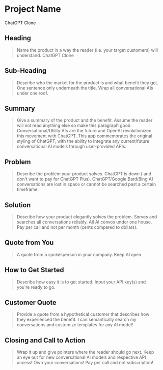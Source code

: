 # Project Name #
ChatGPT Clone

<!--
> This material was originally posted [here](http://www.quora.com/What-is-Amazons-approach-to-product-development-and-product-management). It is reproduced here for posterities sake.

There is an approach called "working backwards" that is widely used at Amazon. They work backwards from the customer, rather than starting with an idea for a product and trying to bolt customers onto it. While working backwards can be applied to any specific product decision, using this approach is especially important when developing new products or features.

For new initiatives a product manager typically starts by writing an internal press release announcing the finished product. The target audience for the press release is the new/updated product's customers, which can be retail customers or internal users of a tool or technology. Internal press releases are centered around the customer problem, how current solutions (internal or external) fail, and how the new product will blow away existing solutions.

If the benefits listed don't sound very interesting or exciting to customers, then perhaps they're not (and shouldn't be built). Instead, the product manager should keep iterating on the press release until they've come up with benefits that actually sound like benefits. Iterating on a press release is a lot less expensive than iterating on the product itself (and quicker!).

If the press release is more than a page and a half, it is probably too long. Keep it simple. 3-4 sentences for most paragraphs. Cut out the fat. Don't make it into a spec. You can accompany the press release with a FAQ that answers all of the other business or execution questions so the press release can stay focused on what the customer gets. My rule of thumb is that if the press release is hard to write, then the product is probably going to suck. Keep working at it until the outline for each paragraph flows.

Oh, and I also like to write press-releases in what I call "Oprah-speak" for mainstream consumer products. Imagine you're sitting on Oprah's couch and have just explained the product to her, and then you listen as she explains it to her audience. That's "Oprah-speak", not "Geek-speak".

Once the project moves into development, the press release can be used as a touchstone; a guiding light. The product team can ask themselves, "Are we building what is in the press release?" If they find they're spending time building things that aren't in the press release (overbuilding), they need to ask themselves why. This keeps product development focused on achieving the customer benefits and not building extraneous stuff that takes longer to build, takes resources to maintain, and doesn't provide real customer benefit (at least not enough to warrant inclusion in the press release).
 -->

## Heading ##
  > Name the product in a way the reader (i.e. your target customers) will understand.
  ChatGPT Clone

## Sub-Heading ##
  > Describe who the market for the product is and what benefit they get. One sentence only underneath the title.
  Wrap all conversational AIs under one roof.

## Summary ##
  > Give a summary of the product and the benefit. Assume the reader will not read anything else so make this paragraph good.
  Conversational/Utility AIs are the future and OpenAI revolutionized this movement with ChatGPT. This app commemorates the original
  styling of ChatGPT, with the ability to integrate any current/future conversational AI models through user-provided APIs.

## Problem ##
  > Describe the problem your product solves.
  ChatGPT is down ( and don't want to pay for ChatGPT Plus). ChatGPT/Google Bard/Bing AI conversations are lost in space or
  cannot be searched past a certain timeframe.

## Solution ##
  > Describe how your product elegantly solves the problem.
  Serves and searches all conversations reliably. All AI convos under one house.
  Pay per call and not per month (cents compared to dollars).

## Quote from You ##
  > A quote from a spokesperson in your company.
  Keep AI open

## How to Get Started ##
  > Describe how easy it is to get started.
  Input your API key(s) and you're ready to go.

## Customer Quote ##
  > Provide a quote from a hypothetical customer that describes how they experienced the benefit.
  I can semantically search my conversations and customize templates for any AI model!

## Closing and Call to Action ##
  > Wrap it up and give pointers where the reader should go next.
  Keep an eye out for new conversational AI models and respective API access! Own your
  conversations! Pay per call and not subscription!
